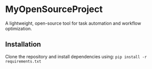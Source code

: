 # MyOpenSourceProject
A lightweight, open-source tool for task automation and workflow optimization.
## Installation
Clone the repository and install dependencies using: `pip install -r requirements.txt`
